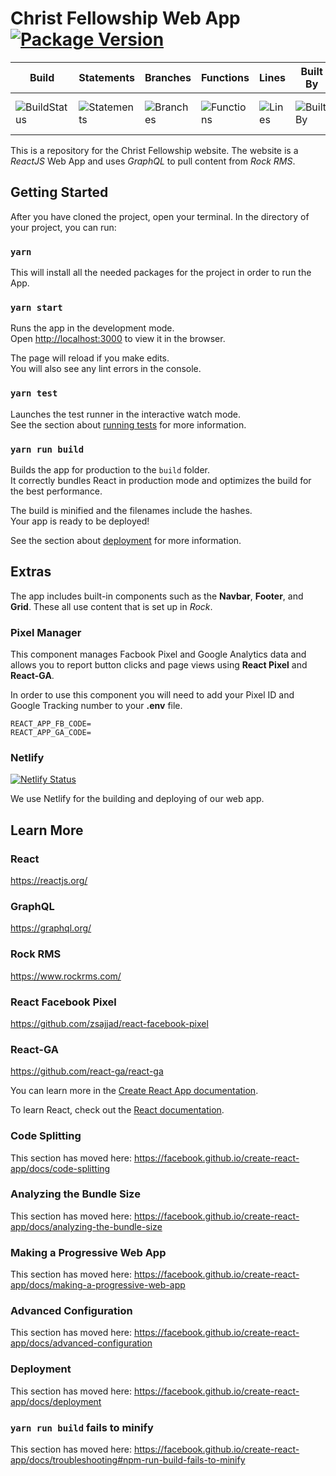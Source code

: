 # Christ Fellowship Web App [![Package Version](https://img.shields.io/github/package-json/v/christfellowshipchurch/christ-fellowship-web-app.svg)](https://github.com/christfellowshipchurch/christ-fellowship-web-app)

| Build                         | Statements                                    | Branches                                  | Functions                                   | Lines                               | Built By                                                                              | We Love                                                                        |
| ----------------------------- | --------------------------------------------- | ----------------------------------------- | ------------------------------------------- | ----------------------------------- | ------------------------------------------------------------------------------------- | ------------------------------------------------------------------------------ |
| ![BuildStatus](#buildstatus#) | ![Statements](#statements# "Make me better!") | ![Branches](#branches# "Make me better!") | ![Functions](#functions# "Make me better!") | ![Lines](#lines# "Make me better!") | ![BuiltBy](https://img.shields.io/badge/TypeScript-Lovers-black.svg "img.shields.io") | ![ForTheBadge](https://img.shields.io/badge/Using-Badges-red.svg "ForTheBadge" |

This is a repository for the Christ Fellowship website.
The website is a _ReactJS_ Web App and uses _GraphQL_ to pull content from _Rock RMS_.

## Getting Started

After you have cloned the project, open your terminal. In the directory of your project, you can run:

### `yarn`

This will install all the needed packages for the project in order to run the App.

### `yarn start`

Runs the app in the development mode.<br>
Open [http://localhost:3000](http://localhost:3000) to view it in the browser.

The page will reload if you make edits.<br>
You will also see any lint errors in the console.

### `yarn test`

Launches the test runner in the interactive watch mode.<br>
See the section about [running tests](https://facebook.github.io/create-react-app/docs/running-tests) for more information.

### `yarn run build`

Builds the app for production to the `build` folder.<br>
It correctly bundles React in production mode and optimizes the build for the best performance.

The build is minified and the filenames include the hashes.<br>
Your app is ready to be deployed!

See the section about [deployment](https://facebook.github.io/create-react-app/docs/deployment) for more information.

## Extras

The app includes built-in components such as the **Navbar**, **Footer**, and **Grid**. These all use content that is set up in _Rock_.

### Pixel Manager

This component manages Facbook Pixel and Google Analytics data and allows you to report button clicks and page views using **React Pixel** and **React-GA**.

In order to use this component you will need to add your Pixel ID and Google Tracking number to your **.env** file.

```
REACT_APP_FB_CODE=
REACT_APP_GA_CODE=
```

### Netlify

[![Netlify Status](https://api.netlify.com/api/v1/badges/14629c48-db6b-49b0-950b-069dc1ae88f3/deploy-status)](https://app.netlify.com/sites/eloquent-hodgkin-806a2b/deploys)

We use Netlify for the building and deploying of our web app.

## Learn More

### React

https://reactjs.org/

### GraphQL

https://graphql.org/

### Rock RMS

https://www.rockrms.com/

### React Facebook Pixel

https://github.com/zsajjad/react-facebook-pixel

### React-GA

https://github.com/react-ga/react-ga

You can learn more in the [Create React App documentation](https://facebook.github.io/create-react-app/docs/getting-started).

To learn React, check out the [React documentation](https://reactjs.org/).

### Code Splitting

This section has moved here: https://facebook.github.io/create-react-app/docs/code-splitting

### Analyzing the Bundle Size

This section has moved here: https://facebook.github.io/create-react-app/docs/analyzing-the-bundle-size

### Making a Progressive Web App

This section has moved here: https://facebook.github.io/create-react-app/docs/making-a-progressive-web-app

### Advanced Configuration

This section has moved here: https://facebook.github.io/create-react-app/docs/advanced-configuration

### Deployment

This section has moved here: https://facebook.github.io/create-react-app/docs/deployment

### `yarn run build` fails to minify

This section has moved here: https://facebook.github.io/create-react-app/docs/troubleshooting#npm-run-build-fails-to-minify
